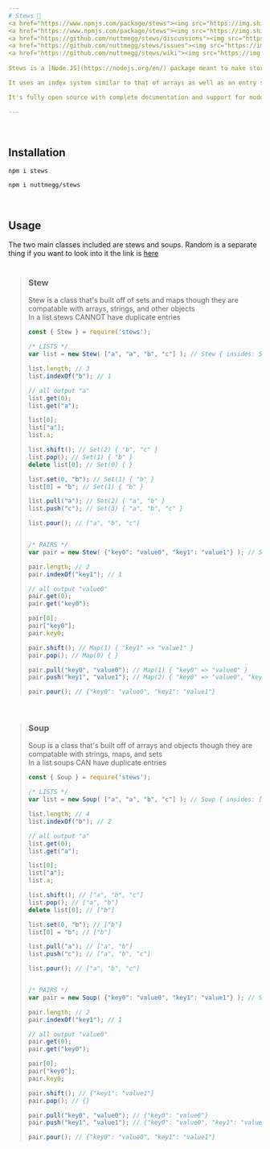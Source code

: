 ```yaml
---
# Stews 🍲
<a href="https://www.npmjs.com/package/stews"><img src="https://img.shields.io/npm/v/stews?style=flat&color=red&logo=npm&logoColor=white" alt="version" />
<a href="https://www.npmjs.com/package/stews"><img src="https://img.shields.io/npm/dt/stews?style=flat&logo=docusign&logoColor=white" alt="downloads" />
<a href="https://github.com/nuttmegg/stews/discussions"><img src="https://img.shields.io/github/discussions/nuttmegg/stews?logo=google%20chat&logoColor=white" alt="discussions" />
<a href="https://github.com/nuttmegg/stews/issues"><img src="https://img.shields.io/github/issues/nuttmegg/stews" alt="issues" />
<a href="https://github.com/nuttmegg/stews/wiki"><img src="https://img.shields.io/badge/docs-stews?color=purple&logo=gitbook&logoColor=white" alt="docs" />
  
Stews is a [Node.JS](https://nodejs.org/en/) package meant to make storing data easier. It has two new classes with combinations of elements from arrays, objects, sets and maps.<br><br>

It uses an index system similar to that of arrays as well as an entry system similar to that of objects.<br><br>

It's fully open source with complete documentation and support for modding with a way to make new functions.<br><br>

---
```


<br>

## Installation
```console
npm i stews
```
```console
npm i nuttmegg/stews
```
<br>

## Usage
The two main classes included are stews and soups. Random is a separate thing if you want to look into it the link is [here](https://github.com/nuttmegg/stews/wiki/Random)<br><br>
> ### Stew
> Stew is a class that's built off of sets and maps though they are compatable with arrays, strings, and other objects<br>
> In a list stews CANNOT have duplicate entries
> ```js
> const { Stew } = require('stews');
> 
> /* LISTS */
> var list = new Stew( ["a", "a", "b", "c"] ); // Stew { insides: Set(3) { "a", "b", "c" }, type: "list" }
>
> list.length; // 3
> list.indexOf("b"); // 1
>
> // all output "a"
> list.get(0);
> list.get("a");
>
> list[0];
> list["a"];
> list.a;
> 
> list.shift(); // Set(2) { "b", "c" }
> list.pop(); // Set(1) { "b" }
> delete list[0]; // Set(0) { }
>
> list.set(0, "b"); // Set(1) { "b" }
> list[0] = "b"; // Set(1) { "b" }
>
> list.pull("a"); // Set(2) { "a", "b" }
> list.push("c"); // Set(3) { "a", "b", "c" }
>
> list.pour(); // ["a", "b", "c"]
>
>
> /* PAIRS */
> var pair = new Stew( {"key0": "value0", "key1": "value1"} ); // Stew { insides: Map(2) { "key0" => "value0", "key1" => "value1" }, type: "pair" }
>
> pair.length; // 2
> pair.indexOf("key1"); // 1
>
> // all output "value0"
> pair.get(0);
> pair.get("key0");
>
> pair[0];
> pair["key0"];
> pair.key0;
> 
> pair.shift(); // Map(1) { "key1" => "value1" }
> pair.pop(); // Map(0) { }
>
> pair.pull("key0", "value0"); // Map(1) { "key0" => "value0" }
> pair.push("key1", "value1"); // Map(2) { "key0" => "value0", "key1" => "value1" }
>
> pair.pour(); // {"key0": "value0", "key1": "value1"}
> ```
<br>
  
> ### Soup
> Soup is a class that's built off of arrays and objects though they are compatable with strings, maps, and sets<br>
> In a list soups CAN have duplicate entries
> ```js
> const { Soup } = require('stews');
> 
> /* LISTS */
> var list = new Soup( ["a", "a", "b", "c"] ); // Soup { insides: ["a", "a", "b", "c"], type: "list" }
>
> list.length; // 4
> list.indexOf("b"); // 2
>
> // all output "a"
> list.get(0);
> list.get("a");
>
> list[0];
> list["a"];
> list.a;
> 
> list.shift(); // ["a", "b", "c"]
> list.pop(); // ["a", "b"]
> delete list[0]; // ["b"]
>
> list.set(0, "b"); // ["b"]
> list[0] = "b"; // ["b"]
>
> list.pull("a"); // ["a", "b"]
> list.push("c"); // ["a", "b", "c"]
>
> list.pour(); // ["a", "b", "c"]
>
>
> /* PAIRS */
> var pair = new Soup( {"key0": "value0", "key1": "value1"} ); // Soup { insides: {"key0": "value0", "key1": "value1"}, type: "pair" }
>
> pair.length; // 2
> pair.indexOf("key1"); // 1
>
> // all output "value0"
> pair.get(0);
> pair.get("key0");
>
> pair[0];
> pair["key0"];
> pair.key0;
> 
> pair.shift(); // {"key1": "value1"}
> pair.pop(); // {}
>
> pair.pull("key0", "value0"); // {"key0": "value0"}
> pair.push("key1", "value1"); // {"key0": "value0", "key1": "value1"}
>
> pair.pour(); // {"key0": "value0", "key1": "value1"}
> ```
